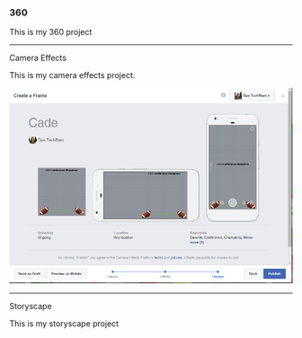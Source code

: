 ### 360

This is my 360 project

<script src="//360.vizor.io/scripts/embed.js" data-vizorurl="https://360.vizor.io/embed/v/x6v" ></script>

***

Camera Effects

This is my camera effects project.

![Cade - filter](https://github.com/cadepadgett12/cadepadgett12.github.io/blob/master/Cade%20-%20filter.PNG?raw=true "Optional Title")

***

Storyscape

This is my storyscape project

<script src="//360.vizor.io/scripts/embed.js" data-vizorurl="https://patches.vizor.io/embed/padgettcade/fox-level-2" ></script>
